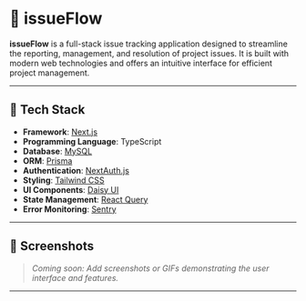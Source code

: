 # 🐛 issueFlow

**issueFlow** is a full-stack issue tracking application designed to streamline the reporting, management, and resolution of project issues. It is built with modern web technologies and offers an intuitive interface for efficient project management.

---

## 🚀 Tech Stack

- **Framework**: [Next.js](https://nextjs.org/)
- **Programming Language**: TypeScript
- **Database**: [MySQL](https://www.mysql.com/)
- **ORM**: [Prisma](https://www.prisma.io/)
- **Authentication**: [NextAuth.js](https://next-auth.js.org/)
- **Styling**: [Tailwind CSS](https://tailwindcss.com/)
- **UI Components**: [Daisy UI](https://daisyui.com/)
- **State Management**: [React Query](https://tanstack.com/query/latest)
- **Error Monitoring**: [Sentry](https://sentry.io/)

---

## 📸 Screenshots

> _Coming soon: Add screenshots or GIFs demonstrating the user interface and features._

--- 
